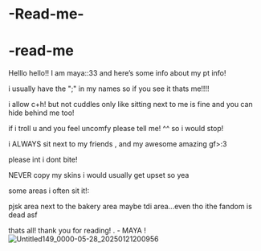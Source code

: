 # -Read-me-
# -read-me
Helllo hello!! I am maya::33 and here’s some info about my pt info!

i usually have the ";" in my names so if you see it thats me!!!! 

i allow c+h! but not cuddles only like sitting next to me is fine and you can hide behind me too!

if i troll u and you feel uncomfy please tell me! ^^ so i would stop!

i ALWAYS sit next to my friends , and my awesome amazing gf>:3 

please int i dont bite!

NEVER copy my skins i would usually get upset so yea


some areas i often sit it!:

pjsk area
next to the bakery area 
maybe tdi area...even tho ithe fandom is dead asf

thats all! thank you for reading!
      . - MAYA !
![Untitled149_0000-05-28_20250121200956](https://github.com/user-attachments/assets/3652c78d-5dd9-42c2-8b0c-efe3fdd09a8e)
